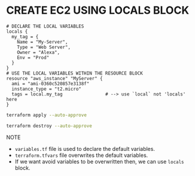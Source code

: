# CREATE EC2 USING LOCALS BLOCK
```hcl
# DECLARE THE LOCAL VARIABLES
locals {
  my_tag = {
    Name = "My-Server",
    Type = "Web Server",
    Owner = "Alexa",
    Env = "Prod"
  }
}
# USE THE LOCAL VARIABLES WITHIN THE RESOURCE BLOCK
resource "aws_instance" "MyServer" {
  ami = "ami-0360c520857e3138f"
  instance_type = "t2.micro"
  tags = local.my_tag                # --> use `local` not 'locals' here
}
```

```sh
terraform apply --auto-approve
```
```sh
terraform destroy --auto-approve
```

NOTE
* `variables.tf` file is used to declare the default variables.
* `terraform.tfvars` file overwrites the default variables.
* If we want avoid variables to be overwritten then, we can use `locals` block.
